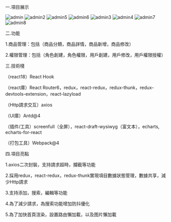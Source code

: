 一.項目展示

![admin](https://user-images.githubusercontent.com/106876072/190066930-cd3a0f6f-104a-4065-a7a3-b5cf0690b2aa.jpg)
![admin2](https://user-images.githubusercontent.com/106876072/190066940-e08952bc-b73a-4c5e-b4d0-4f46202b8cc9.jpg)
![admin5](https://user-images.githubusercontent.com/106876072/190066969-fcf64d56-5cdf-4058-ac5a-4e9715936c30.jpg)
![admin6](https://user-images.githubusercontent.com/106876072/190066975-8470110b-1f9e-44d2-82e9-169f3958cadc.jpg)
![admin3](https://user-images.githubusercontent.com/106876072/190067022-f394b4af-89f8-4381-8235-34d11ae15f50.jpg)
![admin4](https://user-images.githubusercontent.com/106876072/190067032-2ccbdac4-5e4f-47dc-9aae-6f4b4fa8437d.jpg)
![admin7](https://user-images.githubusercontent.com/106876072/190067054-aa41f20d-c51a-461e-aff6-a0ec0904205a.jpg)
![admin8](https://user-images.githubusercontent.com/106876072/190067081-47121b73-f557-4dd3-86b5-106c923b3df9.jpg)


二.功能

1.商品管理：包括（商品分類，商品詳情，商品新增，商品修改）

2.權限管理：包括（角色創建，角色權限，用戶創建，用戶修改，用戶權限授權）


三.技術棧

（react18）React Hook

（react庫）React Router6，redux，react-redux，redux-thunk，redux-devtools-extension，react-lazyload

（Http請求交互）axios

（UI庫）Antd@4

（插件/工具）screenfull（全屏），react-draft-wysiwyg（富文本），echarts, echarts-for-react

（打包工具）Webpack@4


四.項目亮點

1.axios二次封裝，支持請求超時，攔截等功能

2.採用redux，react-redux，redux-thunk實現項目數據狀態管理，數據共享，減少Http請求

3.支持添加，搜索，編輯等功能

4.為了減少請求，為搜索功能增加防抖優化

5.為了加快首頁渲染，設置路由懶加載，以及图片懶加載


